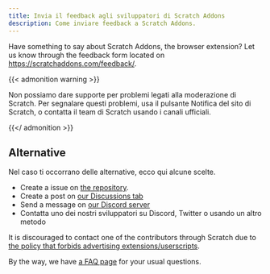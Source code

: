 ```yaml
---
title: Invia il feedback agli sviluppatori di Scratch Addons
description: Come inviare feedback a Scratch Addons.
---
```


Have something to say about Scratch Addons, the browser extension? Let us know through the feedback form located on https://scratchaddons.com/feedback/.

{{< admonition warning >}}

Non possiamo dare supporte per problemi legati alla moderazione di Scratch. Per segnalare questi problemi, usa il pulsante Notifica del sito di Scratch, o contatta il team di Scratch usando i canali ufficiali.

{{</ admonition >}}

## Alternative

Nel caso ti occorrano delle alternative, ecco qui alcune scelte.

- Create a issue on [the repository](https://github.com/ScratchAddons/ScratchAddons/issues).
- Create a post on [our Discussions tab](https://github.com/ScratchAddons/ScratchAddons/discussions)
- Send a message on [our Discord server](https://discord.gg/R5NBqwMjNc)
- Contatta uno dei nostri sviluppatori su Discord, Twitter o usando un altro metodo

It is discouraged to contact one of the contributors through Scratch due to [the policy that forbids advertising extensions/userscripts](https://scratch.mit.edu/discuss/post/2907564/).

By the way, we have [a FAQ page](https://scratchaddons.com/docs/faq/) for your usual questions.